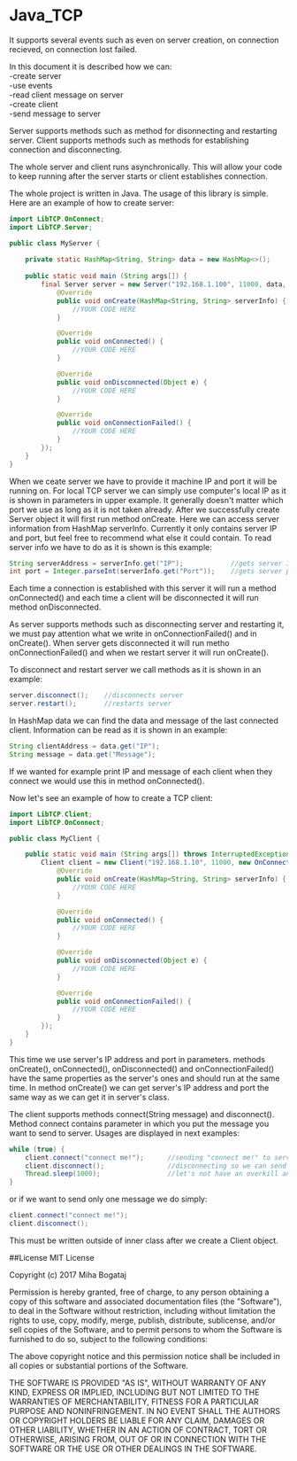 # Java_TCP
It supports several events such as even on server creation, on connection recieved, on connection lost failed.


In this document it is described how we can:<br />
     -create server<br />
     -use events<br />
     -read client message on server<br />
     -create client<br />
     -send message to server<br />


Server supports methods such as method for disonnecting and restarting server. Client supports methods such as methods for establishing connection and disconnecting.

The whole server and client runs asynchronically. This will allow your code to keep running after the server starts or client establishes connection.

The whole project is written in Java. The usage of this library is simple. Here are an example of how to create server:

```java
import LibTCP.OnConnect;
import LibTCP.Server;

public class MyServer {
    
    private static HashMap<String, String> data = new HashMap<>();
    
    public static void main (String args[]) {
        final Server server = new Server("192.168.1.100", 11000, data, new OnConnect() {
            @Override
            public void onCreate(HashMap<String, String> serverInfo) {
                //YOUR CODE HERE
            }

            @Override
            public void onConnected() {
                //YOUR CODE HERE
            }

            @Override
            public void onDisconnected(Object e) {
                //YOUR CODE HERE
            }

            @Override
            public void onConnectionFailed() {
                //YOUR CODE HERE
            }
        });
    }
}
```

When we ceate server we have to provide it machine IP and port it will be running on. For local TCP server we can simply use computer's local IP as it is shown in parameters in upper example. It generally doesn't matter which port we use as long as it is not taken already. After we successfully create Server object it will first run method onCreate. Here we can access server information from HashMap serverInfo. Currently it only contains server IP and port, but feel free to recommend what else it could contain. To read server info we have to do as it is shown is this example:

```java
String serverAddress = serverInfo.get("IP");            //gets server IP
int port = Integer.parseInt(serverInfo.get("Port"));    //gets server port
```

Each time a connection is established with this server it will run a method onConnected() and each time a client will be disconnected it will run method onDisconnected.

As server supports methods such as disconnecting server and restarting it, we must pay attention what we write in onConnectionFailed() and in onCreate(). When server gets disconnected it will run metho onConnectionFailed() and when we restart server it will run onCreate().

To disconnect and restart server we call methods as it is shown in an example:

```java
server.disconnect();    //disconnects server
server.restart();       //restarts server
```

In HashMap data we can find the data and message of the last connected client. Information can be read as it is shown in an example:

```java
String clientAddress = data.get("IP");
String message = data.get("Message");
```

If we wanted for example print IP and message of each client when they connect we would use this in method onConnected().



Now let's see an example of how to create a TCP client:

```java
import LibTCP.Client;
import LibTCP.OnConnect;

public class MyClient {

    public static void main (String args[]) throws InterruptedException, IOException {
        Client client = new Client("192.168.1.10", 11000, new OnConnect() {
            @Override
            public void onCreate(HashMap<String, String> serverInfo) {
                //YOUR CODE HERE
            }

            @Override
            public void onConnected() {
                //YOUR CODE HERE
            }

            @Override
            public void onDisconnected(Object e) {
                //YOUR CODE HERE
            }

            @Override
            public void onConnectionFailed() {
                //YOUR CODE HERE
            }
        });
    }
}
```

This time we use server's IP address and port in parameters. methods onCreate(), onConnected(), onDisconnected() and onConnectionFailed() have the same properties as the server's ones and should run at the same time. In method onCreate() we can get server's IP address and port the same way as we can get it in server's class.

The client supports methods connect(String message) and disconnect(). Method connect contains parameter in which you put the message you want to send to server. Usages are displayed in next examples:

```java
while (true) {
    client.connect("connect me!");      //sending "connect me!" to server
    client.disconnect();                //disconnecting so we can send message again
    Thread.sleep(1000);                 //let's not have an overkill and send just one per second
}
```

or if we want to send only one message we do simply:

```java
client.connect("connect me!");
client.disconnect();
```

This must be written outside of inner class after we create a Client object.


##License
MIT License

Copyright (c) 2017 Miha Bogataj

Permission is hereby granted, free of charge, to any person obtaining a copy
of this software and associated documentation files (the "Software"), to deal
in the Software without restriction, including without limitation the rights
to use, copy, modify, merge, publish, distribute, sublicense, and/or sell
copies of the Software, and to permit persons to whom the Software is
furnished to do so, subject to the following conditions:

The above copyright notice and this permission notice shall be included in all
copies or substantial portions of the Software.

THE SOFTWARE IS PROVIDED "AS IS", WITHOUT WARRANTY OF ANY KIND, EXPRESS OR
IMPLIED, INCLUDING BUT NOT LIMITED TO THE WARRANTIES OF MERCHANTABILITY,
FITNESS FOR A PARTICULAR PURPOSE AND NONINFRINGEMENT. IN NO EVENT SHALL THE
AUTHORS OR COPYRIGHT HOLDERS BE LIABLE FOR ANY CLAIM, DAMAGES OR OTHER
LIABILITY, WHETHER IN AN ACTION OF CONTRACT, TORT OR OTHERWISE, ARISING FROM,
OUT OF OR IN CONNECTION WITH THE SOFTWARE OR THE USE OR OTHER DEALINGS IN THE
SOFTWARE.
